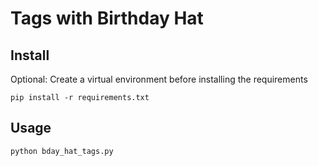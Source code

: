 # Tags with Birthday Hat

## Install

Optional: Create a virtual environment before installing the requirements

```
pip install -r requirements.txt
```

## Usage

```
python bday_hat_tags.py
```